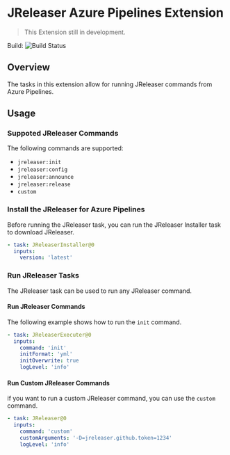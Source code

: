 # JReleaser Azure Pipelines Extension

> This Extension still in development.  

Build: ![Build Status](https://dev.azure.com/shblue21/jreleaser-azure-devops-extensions/_apis/build/status/Build)

## Overview
The tasks in this extension allow for running JReleaser commands from Azure Pipelines.  

## Usage  
### Suppoted JReleaser Commands
The following commands are supported:  

* `jreleaser:init`
* `jreleaser:config`
* `jreleaser:announce`
* `jreleaser:release`
* `custom`

### Install the JReleaser for Azure Pipelines
Before running the JReleaser task, you can run the JReleaser Installer task to download JReleaser.

```yaml
- task: JReleaserInstaller@0
  inputs:
    version: 'latest'
```

### Run JReleaser Tasks
The JReleaser task can be used to run any JReleaser command.  

#### Run JReleaser Commands
The following example shows how to run the `init` command.  

```yaml
- task: JReleaserExecuter@0
  inputs:
    command: 'init'
    initFormat: 'yml'
    initOverwrite: true
    logLevel: 'info'
```
  
#### Run Custom JReleaser Commands
if you want to run a custom JReleaser command, you can use the `custom` command.  

```yaml
- task: JReleaser@0
  inputs:
    command: 'custom'
    customArguments: '-D=jreleaser.github.token=1234'
    logLevel: 'info'
```